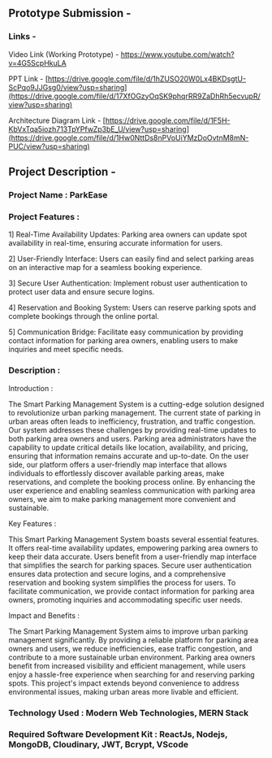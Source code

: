 ## Prototype Submission - 

### Links -

Video Link (Working Prototype) - https://www.youtube.com/watch?v=4G5ScpHkuLA 

PPT Link - [https://drive.google.com/file/d/1hZUSO20W0Lx4BKDsgtU-ScPqo9JJGsg0/view?usp=sharing](https://drive.google.com/file/d/17XfOGzyOqSK9phqrRR9ZaDhRh5ecvupR/view?usp=sharing)

Architecture Diagram Link - [https://drive.google.com/file/d/1F5H-KbVxTqa5iozh713TpYPfwZp3bE_U/view?usp=sharing](https://drive.google.com/file/d/1Hw0NttDs8nPVoUiYMzDoOvtnM8mN-PUC/view?usp=sharing)


## Project Description - 

### Project Name : ParkEase

### Project Features :

  1] Real-Time Availability Updates: Parking area owners can update spot availability in real-time, ensuring accurate information for users.

  2] User-Friendly Interface: Users can easily find and select parking areas on an interactive map for a seamless booking experience.

  3] Secure User Authentication: Implement robust user authentication to protect user data and ensure secure logins.

  4] Reservation and Booking System: Users can reserve parking spots and complete bookings through the online portal.

  5] Communication Bridge: Facilitate easy communication by providing contact information for parking area owners, enabling users to make inquiries and meet specific needs.

### Description : 

Introduction : 

The Smart Parking Management System is a cutting-edge solution designed to revolutionize urban parking management. The current state of parking in urban areas often leads to inefficiency, frustration, and traffic congestion. Our system addresses these challenges by providing real-time updates to both parking area owners and users. Parking area administrators have the capability to update critical details like location, availability, and pricing, ensuring that information remains accurate and up-to-date. On the user side, our platform offers a user-friendly map interface that allows individuals to effortlessly discover available parking areas, make reservations, and complete the booking process online. By enhancing the user experience and enabling seamless communication with parking area owners, we aim to make parking management more convenient and sustainable.

Key Features :

This Smart Parking Management System boasts several essential features. It offers real-time availability updates, empowering parking area owners to keep their data accurate. Users benefit from a user-friendly map interface that simplifies the search for parking spaces. Secure user authentication ensures data protection and secure logins, and a comprehensive reservation and booking system simplifies the process for users. To facilitate communication, we provide contact information for parking area owners, promoting inquiries and accommodating specific user needs.

Impact and Benefits :

The Smart Parking Management System aims to improve urban parking management significantly. By providing a reliable platform for parking area owners and users, we reduce inefficiencies, ease traffic congestion, and contribute to a more sustainable urban environment. Parking area owners benefit from increased visibility and efficient management, while users enjoy a hassle-free experience when searching for and reserving parking spots. This project's impact extends beyond convenience to address environmental issues, making urban areas more livable and efficient.


### Technology Used : Modern Web Technologies, MERN Stack

### Required Software Development Kit : ReactJs, Nodejs, MongoDB, Cloudinary, JWT, Bcrypt, VScode





